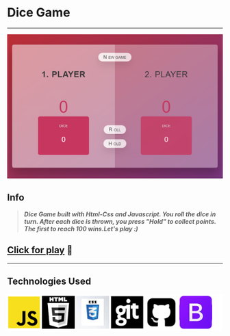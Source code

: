 # Dice  Game
---
![liveScreen](/img/game.PNG)

## Info

>  ___Dice Game built with Html-Css and Javascript. You roll the dice in turn. After each dice is thrown, you press "Hold" to collect points. The first to reach 100 wins.Let's play :)___

 [Click for play](https://malitopal113.github.io/javascript-guessing-game/)  🌺
---




    

--- 
## Technologies Used

![](/img/Tech-Used.PNG)
 